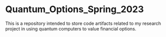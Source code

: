 # Quantum_Options_Spring_2023
This is a repository intended to store code artifacts related to my research project in using quantum computers to value financial options.
